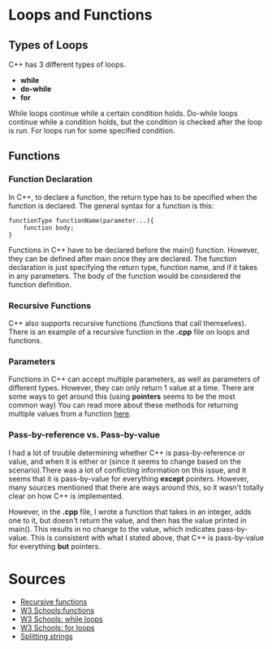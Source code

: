 # Loops and Functions

## Types of Loops

C++ has 3 different types of loops.
- **while**
- **do-while**
- **for**

While loops continue while a certain condition holds. Do-while loops continue while a condition holds, but the condition
is checked after the loop is run. For loops run for some specified condition. 

## Functions

### Function Declaration

In C++, to declare a function, the return type has to be specified when the function is declared. 
The general syntax for a function is this:
<pre><code>functionType functionName(parameter...){
	function body;
}
</code></pre>
Functions in C++ have to be declared before the main() function. However,
they can be defined after main once they are declared. The function declaration
is just specifying the return type, function name, and if it takes in any parameters.
The body of the function would be considered the function definition.

### Recursive Functions

C++ also supports recursive functions (functions that call themselves). There is an example of
a recursive function in the **.cpp** file on loops and functions.

### Parameters

Functions in C++ can accept multiple parameters, as well as parameters
of different types. However, they can only return 1 value at a time. There are
some ways to get around this (using **pointers** seems to be the most common way) 
You can read more about these methods for returning multiple values from a function [here](https://www.delftstack.com/howto/cpp/return-multiple-values-in-cpp/).

### Pass-by-reference vs. Pass-by-value

I had a lot of trouble determining whether C++ is pass-by-reference or value, and when it is either or
(since it seems to change based on the scenario).There was a lot of conflicting 
information on this issue, and it seems that it is pass-by-value for everything
**except** pointers. However, many sources mentioned that there are ways around this,
so it wasn't totally clear on how C++ is implemented.

However, in the **.cpp** file, I wrote a function that takes in an integer,
adds one to it, but doesn't return the value, and then has the value printed in main().
This results in no change to the value, which indicates pass-by-value. This is consistent with what I 
stated above, that C++ is pass-by-value for everything **but** pointers. 

# Sources
- [Recursive functions](https://www.programiz.com/cpp-programming/recursion)
- [W3 Schools:functions](https://www.w3schools.com/cpp/cpp_functions.asp) 
- [W3 Schools: while loops](https://www.w3schools.com/cpp/cpp_while_loop.asp)
- [W3 Schools: for loops](https://www.w3schools.com/cpp/cpp_for_loop.asp)
- [Splitting strings](https://www.fluentcpp.com/2017/04/21/how-to-split-a-string-in-c/)
